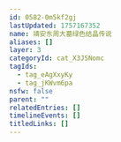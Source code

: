 ```yaml
---
id: 0582-0m5kf2gj
lastUpdated: 1757167352
name: 靖安东周大墓绿色结晶传说
aliases: []
layer: 3
categoryId: cat_X3JSNomc
tagIds:
  - tag_eAgXxyKy
  - tag_jKWvm6pa
nsfw: false
parent: ""
relatedEntries: []
timelineEvents: []
titledLinks: []
---
```


